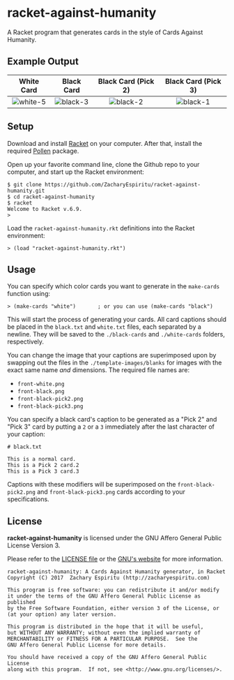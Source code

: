 # racket-against-humanity
A Racket program that generates cards in the style of Cards Against Humanity.

## Example Output

| White Card | Black Card | Black Card (Pick 2) | Black Card (Pick 3) |
|:----------:|:----------:|:-------------------:|:-------------------:|
|![white-5](https://user-images.githubusercontent.com/13021310/28507422-9fd30c40-7000-11e7-8872-b054e4b34bbe.png)|![black-3](https://user-images.githubusercontent.com/13021310/28507424-a3839eae-7000-11e7-9841-bdff85dc352a.png)|![black-2](https://user-images.githubusercontent.com/13021310/28507425-a48ef56e-7000-11e7-9f90-86670601160d.png)|![black-1](https://user-images.githubusercontent.com/13021310/28507426-a5cf05fe-7000-11e7-92cc-103f7893f912.png)|

## Setup

Download and install [Racket](https://racket-lang.org/) on your computer. After that, install the required [Pollen](https://docs.racket-lang.org/pollen/Installation.html) package.

Open up your favorite command line, clone the Github repo to your computer, and start up the Racket environment:

```
$ git clone https://github.com/ZacharyEspiritu/racket-against-humanity.git
$ cd racket-against-humanity
$ racket
Welcome to Racket v.6.9.
>
```

Load the `racket-against-humanity.rkt` definitions into the Racket environment:

```
> (load "racket-against-humanity.rkt")
```

## Usage

You can specify which color cards you want to generate in the `make-cards` function using:

```
> (make-cards "white")       ; or you can use (make-cards "black")
```

This will start the process of generating your cards. All card captions should be placed in the `black.txt` and `white.txt` files, each separated by a newline. They will be saved to the `./black-cards` and `./white-cards` folders, respectively.

You can change the image that your captions are superimposed upon by swapping out the files in the `./template-images/blanks` for images with the exact same name _and_ dimensions. The required file names are:

* `front-white.png`
* `front-black.png`
* `front-black-pick2.png`
* `front-black-pick3.png`

You can specify a black card's caption to be generated as a "Pick 2" and "Pick 3" card by putting a `2` or a `3` immediately after the last character of your caption:

```
# black.txt

This is a normal card.
This is a Pick 2 card.2
This is a Pick 3 card.3
```

Captions with these modifiers will be superimposed on the `front-black-pick2.png` and `front-black-pick3.png` cards according to your specifications.

## License

**racket-against-humanity** is licensed under the GNU Affero General Public License Version 3. 

Please refer to the [LICENSE file](https://github.com/ZacharyEspiritu/racket-against-humanity/blob/master/LICENSE) or the [GNU's website](http://www.gnu.org/licenses/#AGPL) for more information.

```
racket-against-humanity: A Cards Against Humanity generator, in Racket
Copyright (C) 2017  Zachary Espiritu (http://zacharyespiritu.com)

This program is free software: you can redistribute it and/or modify
it under the terms of the GNU Affero General Public License as published
by the Free Software Foundation, either version 3 of the License, or
(at your option) any later version.

This program is distributed in the hope that it will be useful,
but WITHOUT ANY WARRANTY; without even the implied warranty of
MERCHANTABILITY or FITNESS FOR A PARTICULAR PURPOSE.  See the
GNU Affero General Public License for more details.

You should have received a copy of the GNU Affero General Public License
along with this program.  If not, see <http://www.gnu.org/licenses/>.
```
